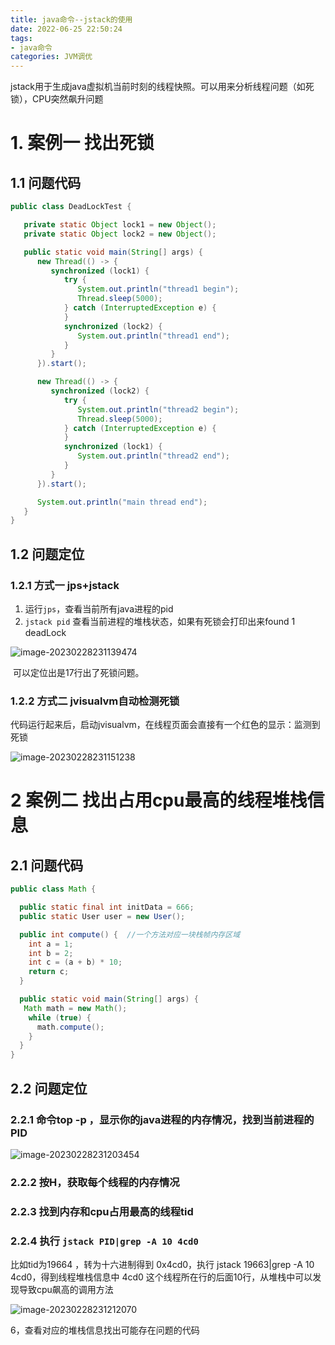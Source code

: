 ```yaml
---
title: java命令--jstack的使用
date: 2022-06-25 22:50:24
tags:
- java命令
categories: JVM调优
---
```


jstack用于生成java虚拟机当前时刻的线程快照。可以用来分析线程问题（如死锁），CPU突然飙升问题

# 1. 案例一 找出死锁

## 1.1 问题代码

```java
public class DeadLockTest {

   private static Object lock1 = new Object();
   private static Object lock2 = new Object();

   public static void main(String[] args) {
      new Thread(() -> {
         synchronized (lock1) {
            try {
               System.out.println("thread1 begin");
               Thread.sleep(5000);
            } catch (InterruptedException e) {
            }
            synchronized (lock2) {
               System.out.println("thread1 end");
            }
         }
      }).start();

      new Thread(() -> {
         synchronized (lock2) {
            try {
               System.out.println("thread2 begin");
               Thread.sleep(5000);
            } catch (InterruptedException e) {
            }
            synchronized (lock1) {
               System.out.println("thread2 end");
            }
         }
      }).start();

      System.out.println("main thread end");
   }
}
```

## 1.2 问题定位

### 1.2.1 方式一 jps+jstack

1. 运行`jps`，查看当前所有java进程的pid
2. `jstack pid` 查看当前进程的堆栈状态，如果有死锁会打印出来found 1 deadLock

![image-20230228231139474](https://panyuro.oss-cn-beijing.aliyuncs.com/image-20230228231139474.png)

​       可以定位出是17行出了死锁问题。

### 1.2.2 方式二 jvisualvm自动检测死锁 

代码运行起来后，启动jvisualvm，在线程页面会直接有一个红色的显示：监测到死锁

![image-20230228231151238](https://panyuro.oss-cn-beijing.aliyuncs.com/image-20230228231151238.png)



# 2 案例二 找出占用cpu最高的线程堆栈信息

## 2.1 问题代码

```java
public class Math {

  public static final int initData = 666;
  public static User user = new User();

  public int compute() {  //一个方法对应一块栈帧内存区域
    int a = 1;
    int b = 2;
    int c = (a + b) * 10;
    return c;
  }

  public static void main(String[] args) {
   Math math = new Math();
    while (true) {
      math.compute();
    }
  }
}
```

## 2.2 问题定位

### 2.2.1 命令top -p <pid> ，显示你的java进程的内存情况，找到当前进程的PID

![image-20230228231203454](https://panyuro.oss-cn-beijing.aliyuncs.com/image-20230228231203454.png)

### 2.2.2 按H，获取每个线程的内存情况 

### 2.2.3 找到内存和cpu占用最高的线程tid

### 2.2.4 执行 `jstack PID|grep -A 10 4cd0`

比如tid为19664 ，转为十六进制得到 0x4cd0，执行 jstack 19663|grep -A 10 4cd0，得到线程堆栈信息中 4cd0 这个线程所在行的后面10行，从堆栈中可以发现导致cpu飙高的调用方法 

![image-20230228231212070](https://panyuro.oss-cn-beijing.aliyuncs.com/image-20230228231212070.png)

6，查看对应的堆栈信息找出可能存在问题的代码 


